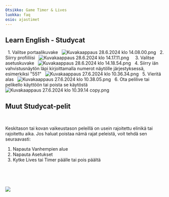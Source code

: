 ```yaml
---
Otsikko: Game Timer & Lives
luokka: faq
osio: ajastimet
---
```

## Learn English \- Studycat


 
1\. Valitse portaalikuvake
 
![Kuvakaappaus 28.6.2024 klo 14.08.00.png](https://help.Studycat.com/hc/article_attachments/34341801981977)
 
2\. Siirry profiiliisi
 
![Kuvakaappaus 28.6.2024 klo 14.17.11.png](https://help.Studycat.com/hc/article_attachments/34341801989401)
 
 
3\. Valitse asetuskuvake
 
![Kuvakaappaus 28.6.2024 klo 14.18.54.png](https://help.Studycat.com/hc/article_attachments/34341801998361)
 
4\. Siirry iän vahvistusnäytön läpi kirjoittamalla numerot näytölle järjestyksessä, esimerkiksi "551"
 
![Kuvakaappaus 27.6.2024 klo 10.36.34.png](https://help.Studycat.com/hc/article_attachments/34277789492249)
 
5\. Vieritä alas
 
![Kuvakaappaus 27.6.2024 klo 10.38.05.png](https://help.Studycat.com/hc/article_attachments/34277789494937)
 
6\. Ota pelilive tai pelikello käyttöön tai poista se käytöstä
 
![Kuvakaappaus 27.6.2024 klo 10.39.14 copy.png](https://help.Studycat.com/hc/article_attachments/34277789497369)
 
 

## Muut Studycat-pelit


 




Keskitason tai kovan vaikeustason peleillä on usein rajoitettu elinikä tai rajoitettu aika. Jos haluat poistaa nämä rajat peleistä, voit tehdä sen seuraavasti:


1. Napauta Vanhempien alue
2. Napauta Asetukset
3. Kytke Lives tai Timer päälle tai pois päältä


 


 


![](https://help.Studycat.com/hc/article_attachments/27187505863193)